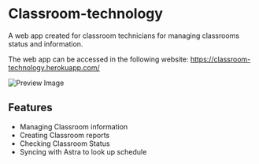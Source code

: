 # Classroom-technology

A web app created for classroom technicians for managing classrooms status and information.

The web app can be accessed in the following website:
https://classroom-technology.herokuapp.com/

![Preview Image](../public/Preview01.png)

## Features
* Managing Classroom information
* Creating Classroom reports
* Checking Classroom Status
* Syncing with Astra to look up schedule
